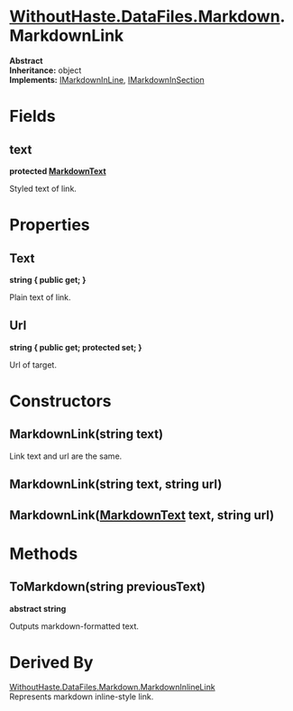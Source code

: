 # [WithoutHaste.DataFiles.Markdown](TableOfContents.WithoutHaste.DataFiles.Markdown.md).MarkdownLink

**Abstract**  
**Inheritance:** object  
**Implements:** [IMarkdownInLine](WithoutHaste.DataFiles.Markdown.IMarkdownInLine.md), [IMarkdownInSection](WithoutHaste.DataFiles.Markdown.IMarkdownInSection.md)  

# Fields

## text

**protected [MarkdownText](WithoutHaste.DataFiles.Markdown.MarkdownText.md)**  

Styled text of link.  

# Properties

## Text

**string { public get; }**  

Plain text of link.  

## Url

**string { public get; protected set; }**  

Url of target.  

# Constructors

## MarkdownLink(string text)

Link text and url are the same.  

## MarkdownLink(string text, string url)

## MarkdownLink([MarkdownText](WithoutHaste.DataFiles.Markdown.MarkdownText.md) text, string url)

# Methods

## ToMarkdown(string previousText)

**abstract string**  

Outputs markdown-formatted text.  

# Derived By

[WithoutHaste.DataFiles.Markdown.MarkdownInlineLink](WithoutHaste.DataFiles.Markdown.MarkdownInlineLink.md)  
Represents markdown inline-style link.  

